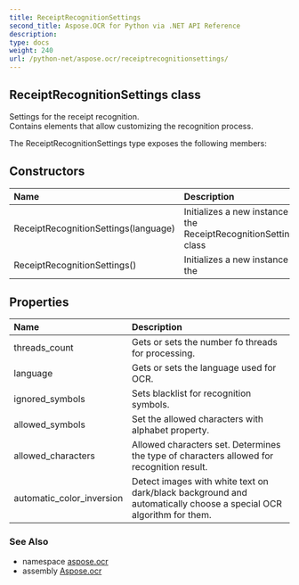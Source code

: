 ```yaml
---
title: ReceiptRecognitionSettings
second_title: Aspose.OCR for Python via .NET API Reference
description: 
type: docs
weight: 240
url: /python-net/aspose.ocr/receiptrecognitionsettings/
---
```


## ReceiptRecognitionSettings class

Settings for the receipt recognition.<br/>            Contains elements that allow customizing the recognition process.

The ReceiptRecognitionSettings type exposes the following members:
## Constructors
| Name | Description |
| :- | :- |
|ReceiptRecognitionSettings(language)|Initializes a new instance of the ReceiptRecognitionSettings class|
|ReceiptRecognitionSettings()|Initializes a new instance of the|
## Properties
| Name | Description |
| :- | :- |
|threads_count|Gets or sets the number fo threads for processing.|
|language|Gets or sets the language used for OCR.|
|ignored_symbols|Sets blacklist for recognition symbols.|
|allowed_symbols|Set the allowed characters with alphabet property.|
|allowed_characters|Allowed characters set. Determines the type of characters allowed for recognition result.|
|automatic_color_inversion|Detect images with white text on dark/black background and automatically choose a special OCR algorithm for them.|

### See Also

* namespace [aspose.ocr](/ocr/python-net/aspose.ocr/)
* assembly [Aspose.ocr](/ocr/python-net/)

